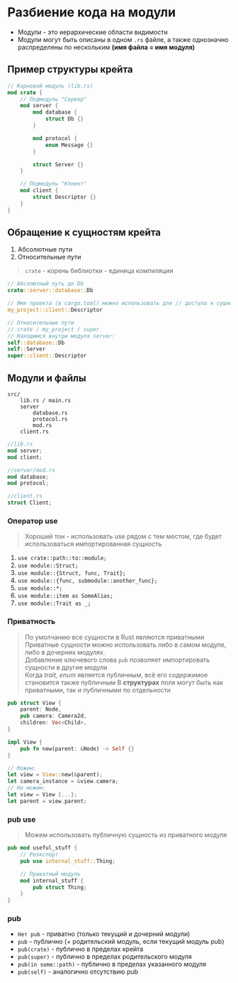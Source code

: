 # Разбиение кода на модули  

- Модули - это иерархические области видимости  
- Модули могут быть описаны в одном `.rs` файле, а также однозначно распределены по нескольким **(имя файла = имя модуля)**

## Пример структуры крейта  

```rust
// Корневой модуль (lib.rs)
mod crate {
    // Подмодуль "Сервер"
    mod server {
        mod database {
            struct Db {}
        }

        mod protocol {
            enum Message {}
        }

        struct Server {}
    }

    // Подмодуль "Клиент"
    mod client {
        struct Descriptor {}
    }
}
```

## Обращение к сущностям крейта  

1. Абсолютные пути
2. Относительные пути  

> `crate` - корень библиотки - единица компиляции

```rust
// Абсолютный путь до Db
crate::server::database::Db

// Имя проекта (в cargo.toml) можно использовать для // доступа к сущностям крейта
my_project::client::Descriptor

// Относительные пути
// crate / my_project / super
// Находимся внутри модуля server:
self::database::Db
self::Server
super::client::Descriptor
```

## Модули и файлы

```
src/
    lib.rs / main.rs
    server
        database.rs
        protocol.rs
        mod.rs
    client.rs
```

```rust
//lib.rs
mod server;
mod client;

//server/mod.rs
mod database;
mod protocol;

//client.rs
struct Client;
```

### Оператор use

> Хороший тон - использовать use рядом с тем местом, где будет использоваться импортированная сущность

1. `use crate::path::to::module;`
2. `use module::Struct;`
3. `use module::{Struct, func, Trait};`
4. `use module::{func, submodule::another_func};`
5. `use module::*;`
6. `use module::item as SomeAlias;`
7. `use module::Trait as _;`

### Приватность  

> По умолчанию все сущности в Rust являются приватными
Приватные сущности можно использовать либо в самом модуле, либо в дочерних модулях.  
Добавление ключевого слова `pub` позволяет импортировать сущности в другие модули  
Когда *trait, enum* является публичным, всё его содержимое становится также публичным
В **структурах** поля могут быть как приватными, так и публичными по отдельности

```rust
pub struct View {
    parent: Node,
    pub camera: Camera2d,
    children: Vec<Child>,
}

impl View {
    pub fn new(parent: &Node) -> Self {}
}

// Можем:
let view = View::new(&parent);
let camera_instance = &view.camera;
// Не можем:
let view = View {...};
let parent = view.parent;
```

### pub use

> Можем использовать публичную сущность из приватного модуля  

```rust
pub mod useful_stuff {
    // Реэкспорт
    pub use internal_stuff::Thing;

    // Приватный модуль
    mod internal_stuff {
        pub struct Thing;
    }
}

```

### pub  

- `Нет pub` - приватно (только текущий и дочерний модули)  
- `pub` - публично (+ родительский модуль, если текущий модуль pub)  
- `pub(crate)` - публично в пределах крейта  
- `pub(super)` - публично в пределах родительского модуля
- `pub(in some::path)` - публично в пределах указанного модуля
- `pub(self)` - аналогично отсутствию pub  
